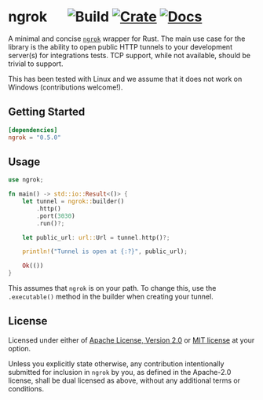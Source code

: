 # ngrok &emsp; ![Build] [![Crate]](https://crates.io/crates/ngrok) [![Docs]](https://docs.rs/ngrok/)

[build]: https://github.com/nkconnor/ngrok/workflows/tests/badge.svg
[crate]: https://img.shields.io/crates/v/ngrok
[docs]: https://docs.rs/ngrok/badge.svg

A minimal and concise [`ngrok`](https://ngrok.com/) wrapper for Rust. The main use case for the library
is the ability to open public HTTP tunnels to your development server(s) for
integrations tests. TCP support, while not available, should be trivial to support.

This has been tested with Linux and we assume that it does not work on Windows (contributions
welcome!).

## Getting Started

```toml
[dependencies]
ngrok = "0.5.0"
```

## Usage

```rust
use ngrok;

fn main() -> std::io::Result<()> {
    let tunnel = ngrok::builder()
        .http()
        .port(3030)
        .run()?;

    let public_url: url::Url = tunnel.http()?;

    println!("Tunnel is open at {:?}", public_url);

    Ok(())
}
```

This assumes that `ngrok` is on your path. To change this, use the `.executable()` method in the builder when
creating your tunnel.

## License

Licensed under either of <a href="LICENSE-APACHE">Apache License, Version
2.0</a> or <a href="LICENSE-MIT">MIT license</a> at your option.

Unless you explicitly state otherwise, any contribution intentionally submitted
for inclusion in `ngrok` by you, as defined in the Apache-2.0 license, shall be
dual licensed as above, without any additional terms or conditions.
